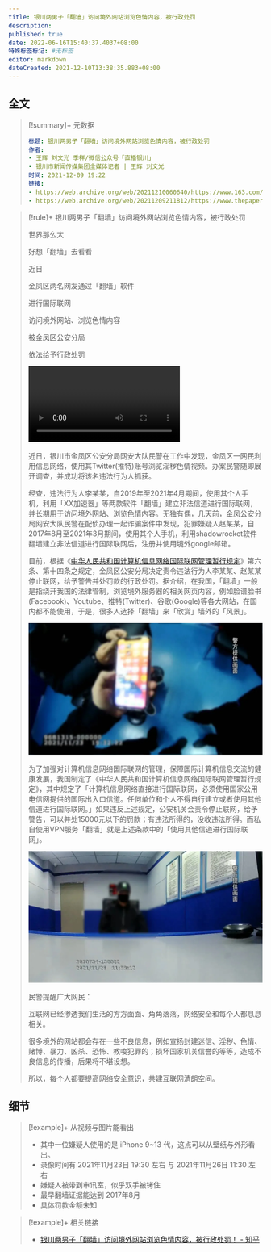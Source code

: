 ```yaml
---
title: 银川两男子「翻墙」访问境外网站浏览色情内容，被行政处罚
description:
published: true
date: 2022-06-16T15:40:37.4037+08:00
特殊标签标记: #无标签
editor: markdown
dateCreated: 2021-12-10T13:38:35.883+08:00
---
```


## 全文

> [!summary]+ 元数据
>
> ```YAML
> 标题: 银川两男子「翻墙」访问境外网站浏览色情内容，被行政处罚
> 作者:
> - 王辉 刘文光 季祥/微信公众号「直播银川」
> - 银川市新闻传媒集团全媒体记者 | 王辉 刘文光
> 时间: 2021-12-09 19:22
> 链接:
> - https://web.archive.org/web/20211210060640/https://www.163.com/dy/article/GQIO2KTD05506NW2.html
> - https://web.archive.org/web/20211209211812/https://www.thepaper.cn/newsDetail_forward_15767996
> ```

> [!rule]+ 银川两男子「翻墙」访问境外网站浏览色情内容，被行政处罚
>
> 世界那么大
>
> 好想「翻墙」去看看
>
> 近日
>
> 金凤区两名网友通过「翻墙」软件
>
> 进行国际联网
>
> 访问境外网站、浏览色情内容
>
> 被金凤区公安分局
>
> 依法给予行政处罚
>
> ![type:video](/src/punish/银川翻墙/新闻.mp4)
>
> 近日，银川市金凤区公安分局网安大队民警在工作中发现，金凤区一网民利用信息网络，使用其Twitter(推特)账号浏览淫秽色情视频。办案民警随即展开调查，并成功将该名违法行为人抓获。
>
> 经查，违法行为人李某某，自2019年至2021年4月期间，使用其个人手机，利用「XX加速器」等两款软件「翻墙」建立非法信道进行国际联网，并长期用于访问境外网站、浏览色情内容。无独有偶，几天前，金凤公安分局网安大队民警在配侦办理一起诈骗案件中发现，犯罪嫌疑人赵某某，自2017年8月至2021年3月期间，使用其个人手机，利用shadowrocket软件翻墙建立非法信道进行国际联网后，注册并使用境外google邮箱。
>
> 目前，根据《[中华人民共和国计算机信息网络国际联网管理暂行规定](/rule/中华人民共和国计算机信息网络国际联网管理暂行规定.md)》第六条、第十四条之规定，金凤区公安分局决定责令违法行为人李某某、赵某某停止联网，给予警告并处罚款的行政处罚。据介绍，在我国，「翻墙」一般是指绕开我国的法律管制，浏览境外服务器的相关网页内容，例如脸谱脸书(Facebook)、Youtube、推特(Twitter)、谷歌(Google)等各大网站，在国内都不能使用，于是，很多人选择「翻墙」来「欣赏」墙外的「风景」。
>
> ![模糊的手机图片](/src/punish/银川翻墙/1.webp)
>
> 为了加强对计算机信息网络国际联网的管理，保障国际计算机信息交流的健康发展，我国制定了《中华人民共和国计算机信息网络国际联网管理暂行规定》，其中规定了「计算机信息网络直接进行国际联网，必须使用国家公用电信网提供的国际出入口信道。任何单位和个人不得自行建立或者使用其他信道进行国际联网。」如果违反上述规定，公安机关会责令停止联网，给予警告，可以并处15000元以下的罚款；有违法所得的，没收违法所得。而私自使用VPN服务「翻墙」就是上述条款中的「使用其他信道进行国际联网」。
>
> ![嫌疑人模糊图片](/src/punish/银川翻墙/2.webp)
>
> 民警提醒广大网民：
>
> 互联网已经渗透我们生活的方方面面、角角落落，网络安全和每个人都息息相关。
>
> 很多境外的网站都会存在一些不良信息，例如宣扬封建迷信、淫秽、色情、赌博、暴力、凶杀、恐怖、教唆犯罪的；损坏国家机关信誉的等等，造成不良信息的传播，后果将不堪设想。
>
> 所以，每个人都要提高网络安全意识，共建互联网清朗空间。

## 细节

> [!example]+ 从视频与图片能看出
>
> +   其中一位嫌疑人使用的是 iPhone 9~13 代，这点可以从壁纸与外形看出。
> +   录像时间有 2021年11月23日 19:30 左右 与 2021年11月26日 11:30 左右
> +   嫌疑人被带到审讯室，似乎双手被铐住
> +   最早翻墙证据能达到 2017年8月
> +   具体罚款金额未知

> [!example]+ 相关链接
>
> +   [银川两男子「翻墙」访问境外网站浏览色情内容，被行政处罚！ - 知乎](https://zhuanlan.zhihu.com/p/442394816)
